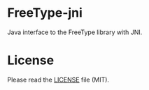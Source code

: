 # FreeType-jni
Java interface to the FreeType library with JNI.
# License
Please read the [LICENSE](https://github.com/Dementor100/freetype-jni/blob/master/LICENSE) file (MIT).
